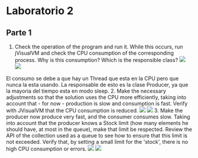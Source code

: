 # Laboratorio 2

## Parte 1
1. Check the operation of the program and run it. While this occurs, run jVisualVM and check the CPU consumption of the corresponding process. 
Why is this consumption? Which is the responsible class? 
![](https://github.com/juanmd9/Lab2-ARSW/blob/master/resources/jvisual.jpg)
![](https://github.com/juanmd9/Lab2-ARSW/blob/master/resources/peorCPU.jpg)


El consumo se debe a que hay un Thread que esta en la CPU pero que nunca la esta usando.
La responsable de esto es la clase Producer, ya que la mayoria del tiempo esta en modo sleep.
2. Make the necessary adjustments so that the solution uses the CPU more efficiently, taking into account that - for now - production is slow and 
consumption is fast. Verify with JVisualVM that the CPU consumption is reduced. 
![](https://github.com/juanmd9/Lab2-ARSW/blob/master/resources/mejorCPU.jpg)
![](https://github.com/juanmd9/Lab2-ARSW/blob/master/resources/imagen2.jpg)
3. Make the producer now produce very fast, and the consumer consumes slow. Taking into account that the producer knows a Stock limit (how many 
elements he should have, at most in the queue), make that limit be respected. Review the API of the collection used as a queue to see how to 
ensure that this limit is not exceeded. Verify that, by setting a small limit for the 'stock', there is no high CPU consumption or errors.
![](https://github.com/juanmd9/Lab2-ARSW/blob/master/resources/consumeLento.jpg)
![](https://github.com/juanmd9/Lab2-ARSW/blob/master/resources/stoklimit.jpg)
